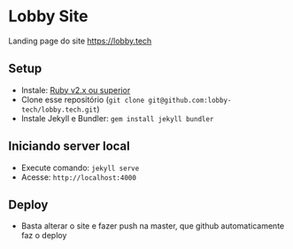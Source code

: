 # Lobby Site

Landing page do site https://lobby.tech

## Setup

* Instale: [Ruby v2.x ou superior](https://www.ruby-lang.org/pt)
* Clone esse repositório (`git clone git@github.com:lobby-tech/lobby.tech.git`)
* Instale Jekyll e Bundler: `gem install jekyll bundler`

## Iniciando server local

* Execute comando: `jekyll serve`
* Acesse: `http://localhost:4000`

## Deploy

* Basta alterar o site e fazer push na master, que github automaticamente faz o deploy